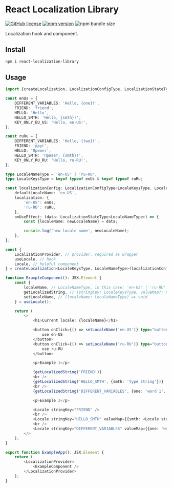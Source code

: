 # React Localization Library

[![GitHub license](https://img.shields.io/npm/l/react-localization-library)](https://github.com/webbestmaster/react-localization-library/blob/master/license)
[![npm version](https://img.shields.io/npm/v/react-localization-library.svg?style=flat)](https://www.npmjs.com/package/react-localization-library)
![npm bundle size](https://img.shields.io/bundlephobia/minzip/react-localization-library)
<!-- [![GitHub stars](https://img.shields.io/github/stars/webbestmaster/react-localization-library?style=social&maxAge=2592000)](https://github.com/webbestmaster/react-localization-library/) -->

Localization hook and component.

## Install

```bash
npm i react-localization-library
```

## Usage
```typescript jsx
import {createLocalization, LocalizationConfigType, LocalizationStateType} from 'react-localization-library';

const enUs = {
    DIFFERENT_VARIABLES: 'Hello, {one}!',
    FRIEND: 'friend',
    HELLO: 'Hello',
    HELLO_SMTH: 'Hello, {smth}!',
    KEY_ONLY_EU_US: 'Hello, en-US!',
};

const ruRu = {
    DIFFERENT_VARIABLES: 'Hello, {two}!',
    FRIEND: 'друг',
    HELLO: 'Привет',
    HELLO_SMTH: 'Привет, {smth}!',
    KEY_ONLY_RU_RU: 'Hello, ru-RU!',
};

type LocaleNameType = 'en-US' | 'ru-RU';
type LocaleKeysType = keyof typeof enUs & keyof typeof ruRu;

const localizationConfig: LocalizationConfigType<LocaleKeysType, LocaleNameType> = {
    defaultLocaleName: 'en-US',
    localization: {
        'en-US': enUs,
        'ru-RU': ruRu,
    },
    onUseEffect: (data: LocalizationStateType<LocaleNameType>) => {
        const {localeName: newLocaleName} = data;

        console.log('new locale name', newLocaleName);
    },
};

const {
    LocalizationProvider, // provider, required as wrapper
    useLocale, // hook
    Locale, // helpful component
} = createLocalization<LocaleKeysType, LocaleNameType>(localizationConfig);

function ExampleComponent(): JSX.Element {
    const {
        localeName, // LocaleNameType, in this case: 'en-US' | 'ru-RU'
        getLocalizedString, // (stringKey: LocaleKeysType, valueMap?: Record<string, string>) => string;
        setLocaleName, // (localeName: LocaleNameType) => void
    } = useLocale();

    return (
        <>
            <h1>Current locale: {localeName}</h1>

            <button onClick={() => setLocaleName('en-US')} type="button">
                use en-US
            </button>
            <button onClick={() => setLocaleName('ru-RU')} type="button">
                use ru-RU
            </button>

            <p>Example 1</p>

            {getLocalizedString('FRIEND')}
            <br />
            {getLocalizedString('HELLO_SMTH', {smth: 'type string'})}
            <br />
            {getLocalizedString('DIFFERENT_VARIABLES', {one: 'word 1', two: 'word 2'})}

            <p>Example 2</p>

            <Locale stringKey="FRIEND" />
            <br />
            <Locale stringKey="HELLO_SMTH" valueMap={{smth: <Locale stringKey="FRIEND" />}} />
            <br />
            <Locale stringKey="DIFFERENT_VARIABLES" valueMap={{one: 'word 1', two: 'word 2'}} />
        </>
    );
}

export function ExampleApp(): JSX.Element {
    return (
        <LocalizationProvider>
            <ExampleComponent />
        </LocalizationProvider>
    );
}
```
